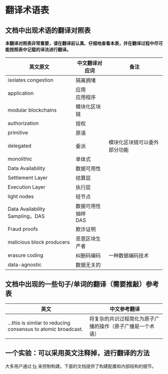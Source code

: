 # 翻译术语表

## 文档中出现术语的翻译对照表

**本翻译对照表非常重要，请在翻译前认真、仔细地查看本表，并在翻译过程中尽可能按照表中记载的译法进行翻译。**

| 英文原文      | 中文翻译对应词     | 备注 |
| ------------- | ------------------ | ---- |
| isolates congestion | 隔离拥堵         |      |
| application   | 应用 <br> 应用程序 |      |
| modular blockchains    | 模块化区块链             |      |
| authorization | 授权               |      |
| primitive     | 原语               |      |
| delegated | 委派 | 模块化区块链可以委外部分功能 |
| monolithic | 单体式 | |
| Data Availability | 数据可用性 |   |
| Settlement Layer | 结算层 |   |
| Execution Layer | 执行层 |   |
| light nodes | 轻节点 |   |
| Data Availability Sampling，DAS | 数据可用性抽样 <br> DAS |
| Fraud proofs | 欺诈证明 |
| malicious block producers | 恶意区块生产者 |
| erasure coding | 纠删码编码 | 一种数据编码技术 |
| data-agnostic | 数据无关的 | 


## 文档中出现的一些句子/单词的翻译（需要推敲）参考表

| 英文                                                          | 中文参考翻译                                               |
| ------------------------------------------------------------- | ---------------------------------------------------------- |
| ...this is similar to reducing consensus to atomic broadcast. | 将复杂的共识过程简化为原子广播的操作（原子广播是一个术语） |


## 一个实验：可以采用英文注释掉，进行翻译的方法

<!--
Most users control the build through [fx](/development/build/fx.md).
The following documents provide details of build configuration and internal
structure.
-->

大多用户通过 [fx](/development/build/fx.md) 来控制构建。下面的文档提供了构建配置和内部结构的细节。
